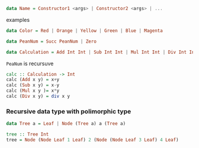 
```haskell
data Name = Constructor1 <args> | Constructor2 <args> | ...
```

examples
```haskell
data Color = Red | Orange | Yellow | Green | Blue | Magenta

data PeanNum = Succ PeanNum | Zero

data Calculation = Add Int Int | Sub Int Int | Mul Int Int | Div Int Int

```
`PeaNum` is recursuve

```haskell
calc :: Calculation -> Int
calc (Add x y) = x+y
calc (Sub x y) = x-y
calc (Mul x y )= x*y
calc (Div x y) = div x y
```


### Recursive data type with polimorphic type
```haskell
data Tree a = Leaf | Node (Tree a) a (Tree a)

tree :: Tree Int
tree = Node (Node Leaf 1 Leaf) 2 (Node (Node Leaf 3 Leaf) 4 Leaf)

```










